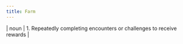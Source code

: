 ```yaml
---
title: Farm
---
```

| noun | 1.  	Repeatedly completing encounters or challenges to receive rewards	|